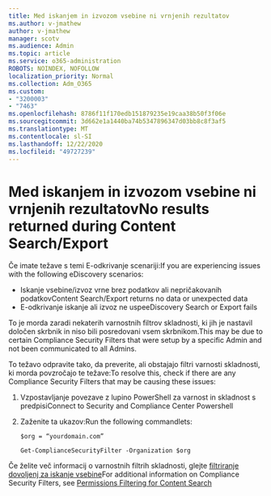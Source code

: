 ```yaml
---
title: Med iskanjem in izvozom vsebine ni vrnjenih rezultatov
ms.author: v-jmathew
author: v-jmathew
manager: scotv
ms.audience: Admin
ms.topic: article
ms.service: o365-administration
ROBOTS: NOINDEX, NOFOLLOW
localization_priority: Normal
ms.collection: Adm_O365
ms.custom:
- "3200003"
- "7463"
ms.openlocfilehash: 8786f11f170edb151879235e19caa38b50f3f06e
ms.sourcegitcommit: 3d662e1a1440ba74b5347896347d03bb8c8f3af5
ms.translationtype: MT
ms.contentlocale: sl-SI
ms.lasthandoff: 12/22/2020
ms.locfileid: "49727239"
---
```

# <a name="no-results-returned-during-content-searchexport"></a><span data-ttu-id="ab4f7-102">Med iskanjem in izvozom vsebine ni vrnjenih rezultatov</span><span class="sxs-lookup"><span data-stu-id="ab4f7-102">No results returned during Content Search/Export</span></span>

<span data-ttu-id="ab4f7-103">Če imate težave s temi E-odkrivanje scenariji:</span><span class="sxs-lookup"><span data-stu-id="ab4f7-103">If you are experiencing issues with the following eDiscovery scenarios:</span></span>

- <span data-ttu-id="ab4f7-104">Iskanje vsebine/izvoz vrne brez podatkov ali nepričakovanih podatkov</span><span class="sxs-lookup"><span data-stu-id="ab4f7-104">Content Search/Export returns no data or unexpected data</span></span>
- <span data-ttu-id="ab4f7-105">E-odkrivanje iskanje ali izvoz ne uspe</span><span class="sxs-lookup"><span data-stu-id="ab4f7-105">eDiscovery Search or Export fails</span></span>

<span data-ttu-id="ab4f7-106">To je morda zaradi nekaterih varnostnih filtrov skladnosti, ki jih je nastavil določen skrbnik in niso bili posredovani vsem skrbnikom.</span><span class="sxs-lookup"><span data-stu-id="ab4f7-106">This may be due to certain Compliance Security Filters that were setup by a specific Admin and not been communicated to all Admins.</span></span>

<span data-ttu-id="ab4f7-107">To težavo odpravite tako, da preverite, ali obstajajo filtri varnosti skladnosti, ki morda povzročajo te težave:</span><span class="sxs-lookup"><span data-stu-id="ab4f7-107">To resolve this, check if there are any Compliance Security Filters that may be causing these issues:</span></span>

1. <span data-ttu-id="ab4f7-108">Vzpostavljanje povezave z lupino PowerShell za varnost in skladnost s predpisi</span><span class="sxs-lookup"><span data-stu-id="ab4f7-108">Connect to Security and Compliance Center Powershell</span></span>
2. <span data-ttu-id="ab4f7-109">Zaženite ta ukazov:</span><span class="sxs-lookup"><span data-stu-id="ab4f7-109">Run the following commandlets:</span></span>

    `$org = “yourdomain.com”`

    `Get-ComplianceSecurityFilter -Organization $org`

<span data-ttu-id="ab4f7-110">Če želite več informacij o varnostnih filtrih skladnosti, glejte [filtriranje dovoljenj za iskanje vsebine](https://docs.microsoft.com/microsoft-365/compliance/permissions-filtering-for-content-search)</span><span class="sxs-lookup"><span data-stu-id="ab4f7-110">For additional information on Compliance Security Filters, see [Permissions Filtering for Content Search](https://docs.microsoft.com/microsoft-365/compliance/permissions-filtering-for-content-search)</span></span>
